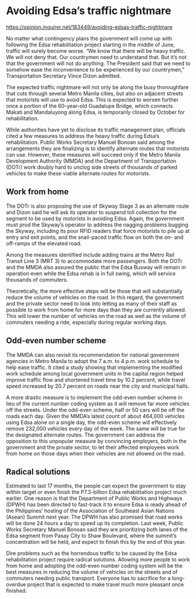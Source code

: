 # Avoiding Edsa’s traffic nightmare

https://opinion.inquirer.net/183449/avoiding-edsas-traffic-nightmare



No matter what contingency plans the government will come up with following the Edsa rehabilitation project starting in the middle of June, traffic will surely become worse. “We know that there will be heavy traffic. We will not deny that. Our countrymen need to understand that. But it’s not that the government will not do anything. The President said that we need to somehow ease the inconvenience to be experienced by our countrymen,” Transportation Secretary Vince Dizon admitted.

The expected traffic nightmare will not only be along the busy thoroughfare that cuts through several Metro Manila cities, but also on adjacent streets that motorists will use to avoid Edsa. This is expected to worsen further once a portion of the 60-year-old Guadalupe Bridge, which connects Makati and Mandaluyong along Edsa, is temporarily closed by October for rehabilitation.

While authorities have yet to disclose its traffic management plan, officials cited a few measures to address the heavy traffic during Edsa’s rehabilitation. Public Works Secretary Manuel Bonoan said among the arrangements they are finalizing is to identify alternate routes that motorists can use. However, these measures will succeed only if the Metro Manila Development Authority (MMDA) and the Department of Transportation (DOTr) work doubly hard to unclog side streets of thousands of parked vehicles to make these viable alternate routes for motorists.



##  Work from home



The DOTr is also proposing the use of Skyway Stage 3 as an alternate route and Dizon said he will ask its operator to suspend toll collection for the segment to be used by motorists in avoiding Edsa. Again, the government must prod the Skyway’s operator to address the nagging problems bugging the Skyway, including its poor RFID readers that force motorists to pile up at entry and exit points, and the snail-paced traffic flow on both the on- and off-ramps of the elevated road.

Among the measures identified include adding trains at the Metro Rail Transit Line 3 (MRT 3) to accommodate more passengers. Both the DOTr and the MMDA also assured the public that the Edsa Busway will remain in operation even while the Edsa rehab is in full swing, which will service thousands of commuters.

Theoretically, the more effective steps will be those that will substantially reduce the volume of vehicles on the road. In this regard, the government and the private sector need to look into letting as many of their staff as possible to work from home for more days than they are currently allowed. This will lower the number of vehicles on the road as well as the volume of commuters needing a ride, especially during regular working days.



##  Odd-even number scheme



The MMDA can also revisit its recommendation for national government agencies in Metro Manila to adopt the 7 a.m. to 4 p.m. work schedule to help ease traffic. It cited a study showing that implementing the modified work schedule among local government units in the capital region helped improve traffic flow and shortened travel time by 10.2 percent, while travel speed increased by 20.7 percent on roads near the city and municipal halls.

A more drastic measure is to implement the odd-even number scheme in lieu of the current number coding system as it will remove far more vehicles off the streets. Under the odd-even scheme, half or 50 cars will be off the roads each day. Given the MMDA’s latest count of about 464,000 vehicles using Edsa alone on a single day, the odd-even scheme will effectively remove 232,000 vehicles every day of the week. The same will be true for the designated alternate routes. The government can address the opposition to this unpopular measure by convincing employers, both in the government and the private sector, to let their affected employees work from home on those days when their vehicles are not allowed on the road.



##  Radical solutions



Estimated to last 17 months, the people can expect the government to stay within target or even finish the P7.3-billion Edsa rehabilitation project much earlier. One reason is that the Department of Public Works and Highways (DPWH) has been directed to fast-track it to ensure Edsa is ready ahead of the Philippines’ hosting of the Association of Southeast Asian Nations (Asean) Summit next year. The DPWH has also promised that road works will be done 24 hours a day to speed up its completion. Last week, Public Works Secretary Manuel Bonoan said they are prioritizing both lanes of the Edsa segment from Pasay City to Shaw Boulevard, where the summit’s concentration will be held, and expect to finish this by the end of this year.

Dire problems such as the horrendous traffic to be caused by the Edsa rehabilitation project require radical solutions. Allowing more people to work from home and adopting the odd-even number coding system will be the best measures in reducing the volume of vehicles on the streets and of commuters needing public transport. Everyone has to sacrifice for a long-overdue project that is expected to make travel much more pleasant once finished.